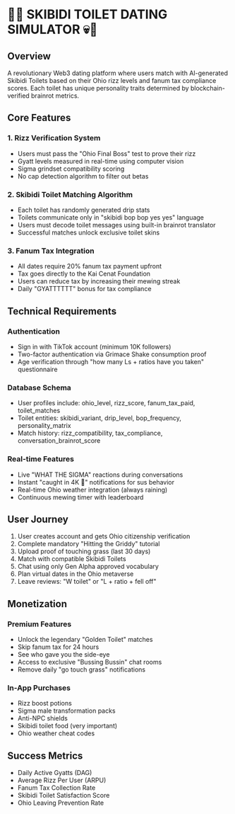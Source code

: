 # 🧠💀 SKIBIDI TOILET DATING SIMULATOR 💀🧠

## Overview
A revolutionary Web3 dating platform where users match with AI-generated Skibidi Toilets based on their Ohio rizz levels and fanum tax compliance scores. Each toilet has unique personality traits determined by blockchain-verified brainrot metrics.

## Core Features

### 1. Rizz Verification System
- Users must pass the "Ohio Final Boss" test to prove their rizz
- Gyatt levels measured in real-time using computer vision
- Sigma grindset compatibility scoring
- No cap detection algorithm to filter out betas

### 2. Skibidi Toilet Matching Algorithm
- Each toilet has randomly generated drip stats
- Toilets communicate only in "skibidi bop bop yes yes" language
- Users must decode toilet messages using built-in brainrot translator
- Successful matches unlock exclusive toilet skins

### 3. Fanum Tax Integration
- All dates require 20% fanum tax payment upfront
- Tax goes directly to the Kai Cenat Foundation
- Users can reduce tax by increasing their mewing streak
- Daily "GYATTTTTT" bonus for tax compliance

## Technical Requirements

### Authentication
- Sign in with TikTok account (minimum 10K followers)
- Two-factor authentication via Grimace Shake consumption proof
- Age verification through "how many Ls + ratios have you taken" questionnaire

### Database Schema
- User profiles include: ohio_level, rizz_score, fanum_tax_paid, toilet_matches
- Toilet entities: skibidi_variant, drip_level, bop_frequency, personality_matrix
- Match history: rizz_compatibility, tax_compliance, conversation_brainrot_score

### Real-time Features
- Live "WHAT THE SIGMA" reactions during conversations
- Instant "caught in 4K 📸" notifications for sus behavior
- Real-time Ohio weather integration (always raining)
- Continuous mewing timer with leaderboard

## User Journey

1. User creates account and gets Ohio citizenship verification
2. Complete mandatory "Hitting the Griddy" tutorial
3. Upload proof of touching grass (last 30 days)
4. Match with compatible Skibidi Toilets
5. Chat using only Gen Alpha approved vocabulary
6. Plan virtual dates in the Ohio metaverse
7. Leave reviews: "W toilet" or "L + ratio + fell off"

## Monetization

### Premium Features
- Unlock the legendary "Golden Toilet" matches
- Skip fanum tax for 24 hours
- See who gave you the side-eye
- Access to exclusive "Bussing Bussin" chat rooms
- Remove daily "go touch grass" notifications

### In-App Purchases
- Rizz boost potions
- Sigma male transformation packs
- Anti-NPC shields
- Skibidi toilet food (very important)
- Ohio weather cheat codes

## Success Metrics
- Daily Active Gyatts (DAG)
- Average Rizz Per User (ARPU)
- Fanum Tax Collection Rate
- Skibidi Toilet Satisfaction Score
- Ohio Leaving Prevention Rate
